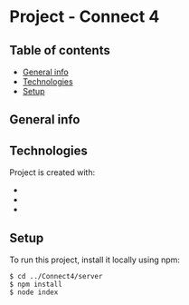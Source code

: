 # Project - Connect 4

## Table of contents
* [General info](#general-info)
* [Technologies](#technologies)
* [Setup](#setup)

## General info

	
## Technologies
Project is created with:

*

*

*

	
## Setup
To run this project, install it locally using npm:

```
$ cd ../Connect4/server
$ npm install
$ node index
```